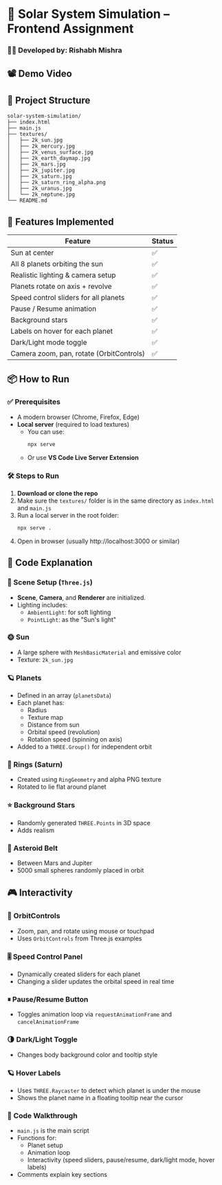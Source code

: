 
# 🌌 Solar System Simulation – Frontend Assignment

### 👨‍💻 Developed by: Rishabh Mishra

## 📽️ Demo Video

## 📁 Project Structure

```
solar-system-simulation/
├── index.html
├── main.js
├── textures/
│   ├── 2k_sun.jpg
│   ├── 2k_mercury.jpg
│   ├── 2k_venus_surface.jpg
│   ├── 2k_earth_daymap.jpg
│   ├── 2k_mars.jpg
│   ├── 2k_jupiter.jpg
│   ├── 2k_saturn.jpg
│   ├── 2k_saturn_ring_alpha.png
│   ├── 2k_uranus.jpg
│   └── 2k_neptune.jpg
└── README.md
```

## 🚀 Features Implemented

| Feature | Status |
|--------|--------|
| Sun at center | ✅ |
| All 8 planets orbiting the sun | ✅ |
| Realistic lighting & camera setup | ✅ |
| Planets rotate on axis + revolve | ✅ |
| Speed control sliders for all planets | ✅ |
| Pause / Resume animation | ✅ |
| Background stars | ✅ |
| Labels on hover for each planet | ✅ |
| Dark/Light mode toggle | ✅ |
| Camera zoom, pan, rotate (OrbitControls) | ✅ |

## 📦 How to Run

### ✅ Prerequisites
- A modern browser (Chrome, Firefox, Edge)
- **Local server** (required to load textures)
    - You can use:
      ```bash
      npx serve
      ```
    - Or use **VS Code Live Server Extension**

### 🛠️ Steps to Run

1. **Download or clone the repo**
2. Make sure the `textures/` folder is in the same directory as `index.html` and `main.js`
3. Run a local server in the root folder:
   ```bash
   npx serve .
   ```
4. Open in browser (usually http://localhost:3000 or similar)

## 🧠 Code Explanation

### 🔭 Scene Setup (`Three.js`)
- **Scene**, **Camera**, and **Renderer** are initialized.
- Lighting includes:
  - `AmbientLight`: for soft lighting
  - `PointLight`: as the "Sun's light"

### 🌞 Sun
- A large sphere with `MeshBasicMaterial` and emissive color
- Texture: `2k_sun.jpg`

### 🪐 Planets
- Defined in an array (`planetsData`)
- Each planet has:
  - Radius
  - Texture map
  - Distance from sun
  - Orbital speed (revolution)
  - Rotation speed (spinning on axis)
- Added to a `THREE.Group()` for independent orbit

### 🧊 Rings (Saturn)
- Created using `RingGeometry` and alpha PNG texture
- Rotated to lie flat around planet

### ⭐ Background Stars
- Randomly generated `THREE.Points` in 3D space
- Adds realism

### 🌌 Asteroid Belt
- Between Mars and Jupiter
- 5000 small spheres randomly placed in orbit

## 🎮 Interactivity

### 🧭 OrbitControls
- Zoom, pan, and rotate using mouse or touchpad
- Uses `OrbitControls` from Three.js examples

### 🎚 Speed Control Panel
- Dynamically created sliders for each planet
- Changing a slider updates the orbital speed in real time

### ⏸ Pause/Resume Button
- Toggles animation loop via `requestAnimationFrame` and `cancelAnimationFrame`

### 🌗 Dark/Light Toggle
- Changes body background color and tooltip style

### 🪐 Hover Labels
- Uses `THREE.Raycaster` to detect which planet is under the mouse
- Shows the planet name in a floating tooltip near the cursor

### 📝 Code Walkthrough
- `main.js` is the main script
- Functions for:
  - Planet setup
  - Animation loop
  - Interactivity (speed sliders, pause/resume, dark/light mode, hover labels)
- Comments explain key sections
